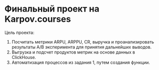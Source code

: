 # Финальный проект на Karpov.courses
Цель проекта: 
1. Посчитать метрики ARPU, ARPPU, CR, выручка и проанализировать результаты A/B эксперимента для принятия дальнейших выводов. 
2. Выгрузка и подсчет продуктов метрик на основе данных в ClickHouse.
3. Автоматизация процессов из задания 1, путем создания функции.
